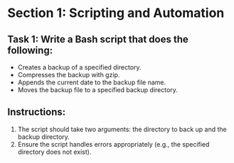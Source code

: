 # Section 1: Scripting and Automation
## Task 1: Write a Bash script that does the following:
- Creates a backup of a specified directory.
- Compresses the backup with gzip.
- Appends the current date to the backup file name.
- Moves the backup file to a specified backup directory.

## Instructions:
1. The script should take two arguments: the directory to back up and the backup
directory.
2. Ensure the script handles errors appropriately (e.g., the specified directory does not
exist).
